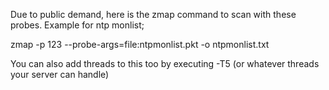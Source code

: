 Due to public demand, here is the zmap command to scan with these probes.
Example for ntp monlist;

zmap -p 123 --probe-args=file:ntpmonlist.pkt -o ntpmonlist.txt

You can also add threads to this too by executing -T5 (or whatever threads your server can handle)
